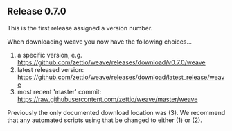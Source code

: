 ## Release 0.7.0

This is the first release assigned a version number.

When downloading weave you now have the following choices...

1. a specific version, e.g. https://github.com/zettio/weave/releases/download/v0.7.0/weave
2. latest released version: https://github.com/zettio/weave/releases/download/latest_release/weave
3. most recent 'master' commit: https://raw.githubusercontent.com/zettio/weave/master/weave

Previously the only documented download location was (3). We recommend
that any automated scripts using that be changed to either (1) or (2).
